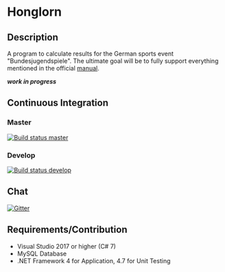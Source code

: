 ﻿# Honglorn

## Description

A program to calculate results for the German sports event "Bundesjugendspiele".
The ultimate goal will be to fully support everything mentioned in the official [manual](https://www.bundesjugendspiele.de/downloads/handbuch/handbuch_komplett_15_07_2017.pdf).

***work in progress***

## Continuous Integration

### Master

[![Build status master](https://danghor.visualstudio.com/Honglorn/_apis/build/status/Honglorn%20master)](https://danghor.visualstudio.com/Honglorn/_build?definitionId=3)

### Develop

[![Build status develop](https://danghor.visualstudio.com/Honglorn/_apis/build/status/Honglorn%20develop)](https://danghor.visualstudio.com/Honglorn/_build?definitionId=4)

## Chat

[![Gitter](https://badges.gitter.im/gitterHQ/gitter.png)](https://gitter.im/Honglorn)

## Requirements/Contribution

- Visual Studio 2017 or higher (C# 7)
- MySQL Database
- .NET Framework 4 for Application, 4.7 for Unit Testing